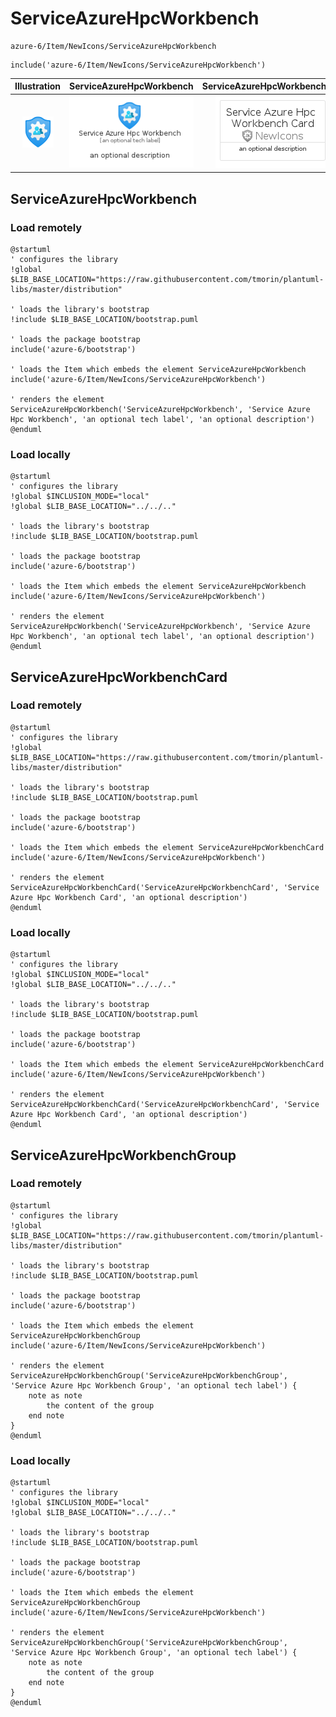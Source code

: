 # ServiceAzureHpcWorkbench


```text
azure-6/Item/NewIcons/ServiceAzureHpcWorkbench
```

```text
include('azure-6/Item/NewIcons/ServiceAzureHpcWorkbench')
```



| Illustration | ServiceAzureHpcWorkbench | ServiceAzureHpcWorkbenchCard | ServiceAzureHpcWorkbenchGroup |
| :---: | :---: | :---: | :---: |
| ![illustration for Illustration](../../../azure-6/Item/NewIcons/ServiceAzureHpcWorkbench.png) | ![illustration for ServiceAzureHpcWorkbench](../../../azure-6/Item/NewIcons/ServiceAzureHpcWorkbench.Local.png) | ![illustration for ServiceAzureHpcWorkbenchCard](../../../azure-6/Item/NewIcons/ServiceAzureHpcWorkbenchCard.Local.png) | ![illustration for ServiceAzureHpcWorkbenchGroup](../../../azure-6/Item/NewIcons/ServiceAzureHpcWorkbenchGroup.Local.png) |




## ServiceAzureHpcWorkbench

### Load remotely
```plantuml
@startuml
' configures the library
!global $LIB_BASE_LOCATION="https://raw.githubusercontent.com/tmorin/plantuml-libs/master/distribution"

' loads the library's bootstrap
!include $LIB_BASE_LOCATION/bootstrap.puml

' loads the package bootstrap
include('azure-6/bootstrap')

' loads the Item which embeds the element ServiceAzureHpcWorkbench
include('azure-6/Item/NewIcons/ServiceAzureHpcWorkbench')

' renders the element
ServiceAzureHpcWorkbench('ServiceAzureHpcWorkbench', 'Service Azure Hpc Workbench', 'an optional tech label', 'an optional description')
@enduml
```

### Load locally
```plantuml
@startuml
' configures the library
!global $INCLUSION_MODE="local"
!global $LIB_BASE_LOCATION="../../.."

' loads the library's bootstrap
!include $LIB_BASE_LOCATION/bootstrap.puml

' loads the package bootstrap
include('azure-6/bootstrap')

' loads the Item which embeds the element ServiceAzureHpcWorkbench
include('azure-6/Item/NewIcons/ServiceAzureHpcWorkbench')

' renders the element
ServiceAzureHpcWorkbench('ServiceAzureHpcWorkbench', 'Service Azure Hpc Workbench', 'an optional tech label', 'an optional description')
@enduml
```

## ServiceAzureHpcWorkbenchCard

### Load remotely
```plantuml
@startuml
' configures the library
!global $LIB_BASE_LOCATION="https://raw.githubusercontent.com/tmorin/plantuml-libs/master/distribution"

' loads the library's bootstrap
!include $LIB_BASE_LOCATION/bootstrap.puml

' loads the package bootstrap
include('azure-6/bootstrap')

' loads the Item which embeds the element ServiceAzureHpcWorkbenchCard
include('azure-6/Item/NewIcons/ServiceAzureHpcWorkbench')

' renders the element
ServiceAzureHpcWorkbenchCard('ServiceAzureHpcWorkbenchCard', 'Service Azure Hpc Workbench Card', 'an optional description')
@enduml
```

### Load locally
```plantuml
@startuml
' configures the library
!global $INCLUSION_MODE="local"
!global $LIB_BASE_LOCATION="../../.."

' loads the library's bootstrap
!include $LIB_BASE_LOCATION/bootstrap.puml

' loads the package bootstrap
include('azure-6/bootstrap')

' loads the Item which embeds the element ServiceAzureHpcWorkbenchCard
include('azure-6/Item/NewIcons/ServiceAzureHpcWorkbench')

' renders the element
ServiceAzureHpcWorkbenchCard('ServiceAzureHpcWorkbenchCard', 'Service Azure Hpc Workbench Card', 'an optional description')
@enduml
```

## ServiceAzureHpcWorkbenchGroup

### Load remotely
```plantuml
@startuml
' configures the library
!global $LIB_BASE_LOCATION="https://raw.githubusercontent.com/tmorin/plantuml-libs/master/distribution"

' loads the library's bootstrap
!include $LIB_BASE_LOCATION/bootstrap.puml

' loads the package bootstrap
include('azure-6/bootstrap')

' loads the Item which embeds the element ServiceAzureHpcWorkbenchGroup
include('azure-6/Item/NewIcons/ServiceAzureHpcWorkbench')

' renders the element
ServiceAzureHpcWorkbenchGroup('ServiceAzureHpcWorkbenchGroup', 'Service Azure Hpc Workbench Group', 'an optional tech label') {
    note as note
        the content of the group
    end note
}
@enduml
```

### Load locally
```plantuml
@startuml
' configures the library
!global $INCLUSION_MODE="local"
!global $LIB_BASE_LOCATION="../../.."

' loads the library's bootstrap
!include $LIB_BASE_LOCATION/bootstrap.puml

' loads the package bootstrap
include('azure-6/bootstrap')

' loads the Item which embeds the element ServiceAzureHpcWorkbenchGroup
include('azure-6/Item/NewIcons/ServiceAzureHpcWorkbench')

' renders the element
ServiceAzureHpcWorkbenchGroup('ServiceAzureHpcWorkbenchGroup', 'Service Azure Hpc Workbench Group', 'an optional tech label') {
    note as note
        the content of the group
    end note
}
@enduml
```

